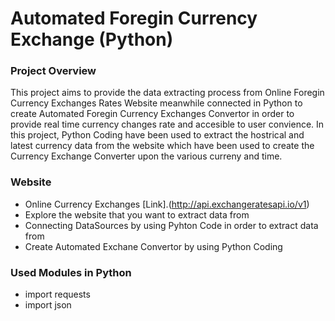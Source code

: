 # Automated Foregin Currency Exchange (Python)

### Project Overview
This project aims to provide the data extracting process from Online Foregin Currency Exchanges Rates Website meanwhile connected in Python to create Automated Foregin Currency Exchanges Convertor in order to provide real time currency changes rate and accesible to user convience. In this project, Python Coding have been used to extract the hostrical and latest currency data from the website which have been used to create the Currency Exchange Converter upon the various curreny and time.

### Website

- Online Currency Exchanges [Link].(http://api.exchangeratesapi.io/v1)
- Explore the website that you want to extract data from
- Connecting DataSources by using Pyhton Code in order to extract data from
- Create Automated Exchane Convertor by using Python Coding
  
### Used Modules in Python

- import requests
- import json
